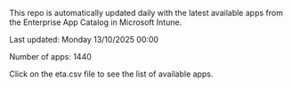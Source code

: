 This repo is automatically updated daily with the latest available apps from the Enterprise App Catalog in Microsoft Intune.

Last updated: Monday 13/10/2025 00:00

Number of apps: 1440

Click on the eta.csv file to see the list of available apps.
